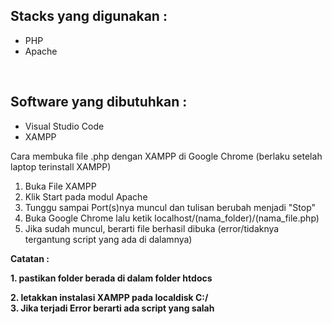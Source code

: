 <html>
<body>
<h2>Stacks yang digunakan :</h2>
  <ul>
    <li>PHP</li>
    <li>Apache</li>
  </ul>
 <br>
 <h2>Software yang dibutuhkan :</h2>
  <ul>
    <li>Visual Studio Code</li>
    <li>XAMPP</li>
  </ul>
  <p>Cara membuka file .php dengan XAMPP di Google Chrome (berlaku setelah laptop terinstall XAMPP)<p>
  <ol>
    <li>Buka File XAMPP</li>
    <li>Klik Start pada modul Apache</li>
    <li>Tunggu sampai Port(s)nya muncul dan tulisan berubah menjadi "Stop"</li>
    <li>Buka Google Chrome lalu ketik localhost/(nama_folder)/(nama_file.php)</li>
    <li>Jika sudah muncul, berarti file berhasil dibuka (error/tidaknya tergantung script yang ada di dalamnya)</li>
  </ol>
  <p><strong>Catatan : <strong></p>
    <p>1. pastikan folder berada di dalam folder htdocs
    <div>2. letakkan instalasi XAMPP pada localdisk C:/</div>
    3. Jika terjadi Error berarti ada script yang salah</p>
</body>
</html>
